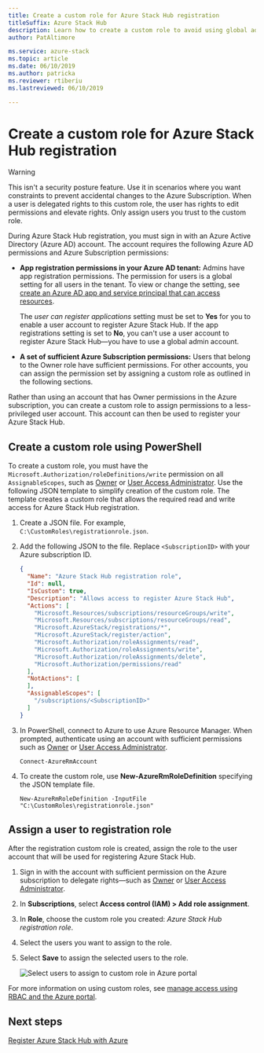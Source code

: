 ```yaml
---
title: Create a custom role for Azure Stack Hub registration
titleSuffix: Azure Stack Hub
description: Learn how to create a custom role to avoid using global administrator for Azure Stack Hub registration.
author: PatAltimore

ms.service: azure-stack
ms.topic: article
ms.date: 06/10/2019
ms.author: patricka
ms.reviewer: rtiberiu
ms.lastreviewed: 06/10/2019

---
```

# Create a custom role for Azure Stack Hub registration

> [!WARNING]
> This isn't a security posture feature. Use it in scenarios where you want constraints to prevent accidental changes to the Azure Subscription. When a user is delegated rights to this custom role, the user has rights to edit permissions and elevate rights. Only assign users you trust to the custom role.

During Azure Stack Hub registration, you must sign in with an Azure Active Directory (Azure AD) account. The account requires the following Azure AD permissions and Azure Subscription permissions:

* **App registration permissions in your Azure AD tenant:** Admins have app registration permissions. The permission for users is a global setting for all users in the tenant. To view or change the setting, see [create an Azure AD app and service principal that can access resources](/azure/active-directory/develop/howto-create-service-principal-portal#required-permissions).

    The *user can register applications* setting must be set to **Yes** for you to enable a user account to register Azure Stack Hub. If the app registrations setting is set to **No**, you can't use a user account to register Azure Stack Hub—you have to use a global admin account.

* **A set of sufficient Azure Subscription permissions:** Users that belong to the Owner role have sufficient permissions. For other accounts, you can assign the permission set by assigning a custom role as outlined in the following sections.

Rather than using an account that has Owner permissions in the Azure subscription, you can create a custom role to assign permissions to a less-privileged user account. This account can then be used to register your Azure Stack Hub.

## Create a custom role using PowerShell

To create a custom role, you must have the `Microsoft.Authorization/roleDefinitions/write` permission on all `AssignableScopes`, such as [Owner](/azure/role-based-access-control/built-in-roles#owner) or [User Access Administrator](/azure/role-based-access-control/built-in-roles#user-access-administrator). Use the following JSON template to simplify creation of the custom role. The template creates a custom role that allows the required read and write access for Azure Stack Hub registration.

1. Create a JSON file. For example,  `C:\CustomRoles\registrationrole.json`.
2. Add the following JSON to the file. Replace `<SubscriptionID>` with your Azure subscription ID.

    ```json
    {
      "Name": "Azure Stack Hub registration role",
      "Id": null,
      "IsCustom": true,
      "Description": "Allows access to register Azure Stack Hub",
      "Actions": [
        "Microsoft.Resources/subscriptions/resourceGroups/write",
        "Microsoft.Resources/subscriptions/resourceGroups/read",
        "Microsoft.AzureStack/registrations/*",
        "Microsoft.AzureStack/register/action",
        "Microsoft.Authorization/roleAssignments/read",
        "Microsoft.Authorization/roleAssignments/write",
        "Microsoft.Authorization/roleAssignments/delete",
        "Microsoft.Authorization/permissions/read"
      ],
      "NotActions": [
      ],
      "AssignableScopes": [
        "/subscriptions/<SubscriptionID>"
      ]
    }
    ```

3. In PowerShell, connect to Azure to use Azure Resource Manager. When prompted, authenticate using an account with sufficient permissions such as [Owner](/azure/role-based-access-control/built-in-roles#owner) or [User Access Administrator](/azure/role-based-access-control/built-in-roles#user-access-administrator).

    ```azurepowershell
    Connect-AzureRmAccount
    ```

4. To create the custom role, use **New-AzureRmRoleDefinition** specifying the JSON template file.

    ``` azurepowershell
    New-AzureRmRoleDefinition -InputFile "C:\CustomRoles\registrationrole.json"
    ```

## Assign a user to registration role

After the registration custom role is created, assign the role to the user account that will be used for registering Azure Stack Hub.

1. Sign in with the account with sufficient permission on the Azure subscription to delegate rights—such as [Owner](/azure/role-based-access-control/built-in-roles#owner) or [User Access Administrator](/azure/role-based-access-control/built-in-roles#user-access-administrator).
2. In **Subscriptions**, select **Access control (IAM) > Add role assignment**.
3. In **Role**, choose the custom role you created: *Azure Stack Hub registration role*.
4. Select the users you want to assign to the role.
5. Select **Save** to assign the selected users to the role.

    ![Select users to assign to custom role in Azure portal](media/azure-stack-registration-role/assign-role.png)

For more information on using custom roles, see [manage access using RBAC and the Azure portal](/azure/role-based-access-control/role-assignments-portal).

## Next steps

[Register Azure Stack Hub with Azure](azure-stack-registration.md)
